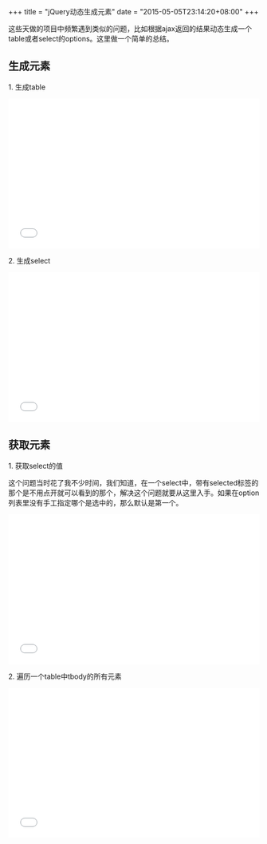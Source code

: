 +++
title  = "jQuery动态生成元素"
date = "2015-05-05T23:14:20+08:00"
+++

这些天做的项目中频繁遇到类似的问题，比如根据ajax返回的结果动态生成一个table或者select的options。这里做一个简单的总结。

## 生成元素

1\. 生成table

<iframe width="100%" height="300" src="//jsfiddle.net/u8aknbe7/embedded/" allowfullscreen="allowfullscreen" frameborder="0"></iframe>

2\. 生成select

<iframe width="100%" height="300" src="//jsfiddle.net/frostwong/uvgpew9c/embedded/" allowfullscreen="allowfullscreen" frameborder="0"></iframe>

## 获取元素

1\. 获取select的值

这个问题当时花了我不少时间，我们知道，在一个select中，带有selected标签的那个是不用点开就可以看到的那个，解决这个问题就要从这里入手。如果在option列表里没有手工指定哪个是选中的，那么默认是第一个。

<iframe width="100%" height="300" src="//jsfiddle.net/frostwong/Lxb4sgpu/embedded/" allowfullscreen="allowfullscreen" frameborder="0"></iframe>

2\. 遍历一个table中tbody的所有元素

<iframe width="100%" height="300" src="//jsfiddle.net/frostwong/f68y04c7/embedded/" allowfullscreen="allowfullscreen" frameborder="0"></iframe>
